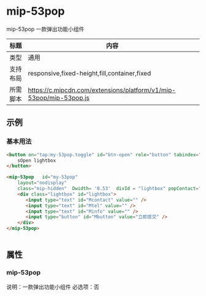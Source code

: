 # mip-53pop

mip-53pop 一款弹出功能小组件

标题|内容
----|----
类型|通用
支持布局|responsive,fixed-height,fill,container,fixed
所需脚本|https://c.mipcdn.com/extensions/platform/v1/mip-53pop/mip-53pop.js

## 示例

### 基本用法
```html
<button on="tap:my-53pop.toggle" id="btn-open" role="button" tabindex="0">
    sOpen lightbox
</button>

<mip-53pop   id="my-53pop"
    layout="nodisplay"
    class="mip-hidden"  Dwidth= '0.53'  divId = "lightbox" popContact="Mcontact" popTel="Mtel" popInfo="Minfo" popButton="Mbutton" projectId="123">
    <div class="lightbox" id="lightbox">       
       <input type="text" id="Mcontact" value="" />
       <input type="text" id="Mtel" value="" />       
       <input type="text" id="Minfo" value="" />
       <input type="button" id="Mbutton" value="立即提交" />     
    </div>
</mip-53pop>
 
```

## 属性

### mip-53pop

说明：一款弹出功能小组件
必选项：否


